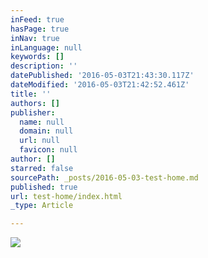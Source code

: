 ```yaml
---
inFeed: true
hasPage: true
inNav: true
inLanguage: null
keywords: []
description: ''
datePublished: '2016-05-03T21:43:30.117Z'
dateModified: '2016-05-03T21:42:52.461Z'
title: ''
authors: []
publisher:
  name: null
  domain: null
  url: null
  favicon: null
author: []
starred: false
sourcePath: _posts/2016-05-03-test-home.md
published: true
url: test-home/index.html
_type: Article

---
```

![](https://the-grid-user-content.s3-us-west-2.amazonaws.com/1ee3fcbf-3c7f-4538-9d83-aa3d98410c77.jpg)